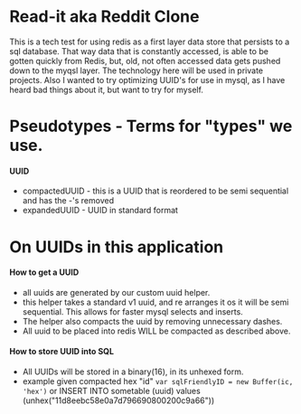 # Read-it aka Reddit Clone
This is a tech test for using redis as a first layer data store that persists to a sql database. That way data that is constantly accessed, is able to be gotten quickly from Redis, but, old, not often accessed data gets pushed down to the myqsl layer. The technology here will be used in private projects. Also I wanted to try optimizing UUID's for use in mysql, as I have heard bad things about it, but want to try for myself.
# Pseudotypes - Terms for "types" we use.
#### UUID
* compactedUUID - this is a UUID that is reordered to be semi sequential and has the -'s removed
* expandedUUID - UUID in standard format
# On UUIDs in this application
#### How to get a UUID
* all uuids are generated by our custom uuid helper.
* this helper takes a standard v1 uuid, and re arranges it os it will be semi sequential. This allows for faster mysql selects and inserts.
* The helper also compacts the uuid by removing unnecessary dashes.
* All uuid to be placed into redis WILL be compacted as described above.
#### How to store UUID into SQL
* All UUIDs will be stored in a binary(16), in its unhexed form.
* example given compacted hex "id" `var sqlFriendlyID = new Buffer(ic, 'hex')` or INSERT INTO sometable (uuid) values (unhex("11d8eebc58e0a7d796690800200c9a66"))
